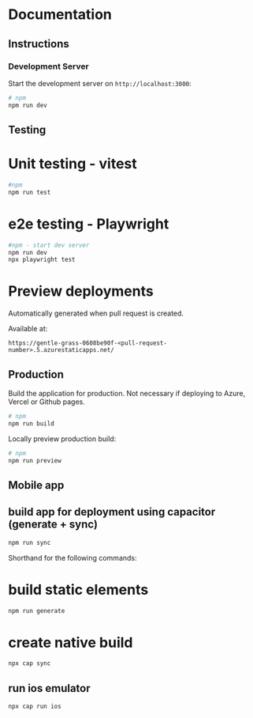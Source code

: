 # Documentation

## Instructions

### Development Server

Start the development server on `http://localhost:3000`:

```bash
# npm
npm run dev

```

## Testing

# Unit testing - vitest

```bash
#npm
npm run test

```

# e2e testing - Playwright

```bash
#npm - start dev server
npm run dev
npx playwright test
```

# Preview deployments

Automatically generated when pull request is created.

Available at: 
```
https://gentle-grass-0608be90f-<pull-request-number>.5.azurestaticapps.net/
```


## Production

Build the application for production. Not necessary if deploying to Azure, Vercel or Github pages.

```bash
# npm
npm run build

```
Locally preview production build:

```bash
# npm
npm run preview
```

## Mobile app

## build app for deployment using capacitor (generate + sync)
```bash
npm run sync
```
Shorthand for the following commands:

# build static elements
```bash
npm run generate
```

# create native build
```bash
npx cap sync
```

## run ios emulator
```bash
npx cap run ios
```
